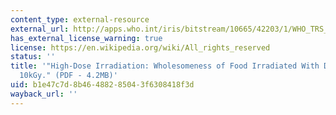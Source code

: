 ```yaml
---
content_type: external-resource
external_url: http://apps.who.int/iris/bitstream/10665/42203/1/WHO_TRS_890_%28part1%29.pdf
has_external_license_warning: true
license: https://en.wikipedia.org/wiki/All_rights_reserved
status: ''
title: '"High-Dose Irradiation: Wholesomeness of Food Irradiated With Doses Above
  10kGy." (PDF - 4.2MB)'
uid: b1e47c7d-8b46-4882-8504-3f6308418f3d
wayback_url: ''
---
```

